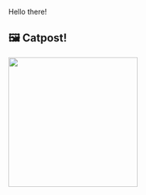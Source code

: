 Hello there!



## 🖼️ Catpost!

<sub>
    <img src="https://cdn2.thecatapi.com/images/83l.jpg" height="256">
</sub>

